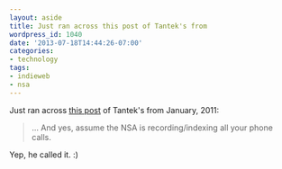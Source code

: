 ```yaml
---
layout: aside
title: Just ran across this post of Tantek's from
wordpress_id: 1040
date: '2013-07-18T14:44:26-07:00'
categories:
- technology
tags:
- indieweb
- nsa
---
```

Just ran across <a href="http://tantek.com/2011/009/t3/value-searching-finding-past-tweets-self-hosting"
url="in-reply-to">this post</a> of Tantek's from January, 2011:

> ... And yes, assume the NSA is recording/indexing all your phone calls.

Yep, he called it. :)
